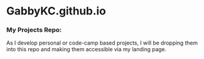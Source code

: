 # GabbyKC.github.io

### My Projects Repo:

As I develop personal or code-camp based projects, I will be dropping them into this repo and making them
accessible via my landing page. 
